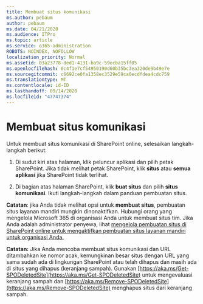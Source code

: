 ```yaml
---
title: Membuat situs komunikasi
ms.author: pebaum
author: pebaum
ms.date: 04/21/2020
ms.audience: ITPro
ms.topic: article
ms.service: o365-administration
ROBOTS: NOINDEX, NOFOLLOW
localization_priority: Normal
ms.assetid: 03a23778-ded1-4131-ba9c-59ecba15ff05
ms.openlocfilehash: 0c4f1e7cf54950190d60b35bc3ea320de9b49e7e
ms.sourcegitcommit: c6692ce0fa1358ec3529e59ca0ecdfdea4cdc759
ms.translationtype: MT
ms.contentlocale: id-ID
ms.lasthandoff: 09/14/2020
ms.locfileid: "47747374"
---
```

# <a name="create-a-communication-site"></a>Membuat situs komunikasi

Untuk membuat situs komunikasi di SharePoint online, selesaikan langkah-langkah berikut: 
  
1. Di sudut kiri atas halaman, klik peluncur aplikasi dan pilih petak SharePoint. Jika tidak melihat petak SharePoint, klik **situs** atau **semua aplikasi** jika SharePoint tidak terlihat. 
    
2. Di bagian atas halaman SharePoint, klik **buat situs** dan pilih **situs komunikasi**. Ikuti langkah-langkah dalam panduan pembuatan situs. 
    
 **Catatan**: jika Anda tidak melihat opsi untuk **membuat situs**, pembuatan situs layanan mandiri mungkin dinonaktifkan. Hubungi orang yang mengelola Microsoft 365 di organisasi Anda untuk membuat situs tim. Jika Anda adalah administrator penyewa, lihat [mengelola pembuatan situs di SharePoint online untuk mengaktifkan pembuatan situs layanan mandiri untuk organisasi Anda.](https://go.microsoft.com/fwlink/?linkid=2018780)
  
 **Catatan:** Jika Anda mencoba membuat situs komunikasi dan URL ditambahkan ke nomor acak, kemungkinan besar situs dengan URL yang sama sudah ada di lingkungan SharePoint atau telah dihapus dan masih ada di situs yang dihapus (keranjang sampah). Gunakan [https://aka.ms/Get-SPODeletedSite](https://aka.ms/Get-SPODeletedSite) untuk mengevaluasi keranjang sampah dan [https://aka.ms/Remove-SPODeletedSite](https://aka.ms/Remove-SPODeletedSite) menghapus situs dari keranjang sampah. 
  

